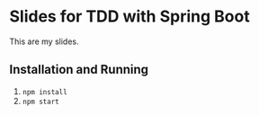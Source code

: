 # Slides for TDD with Spring Boot

This are my slides.

## Installation and Running

1. `npm install`
2. `npm start`
